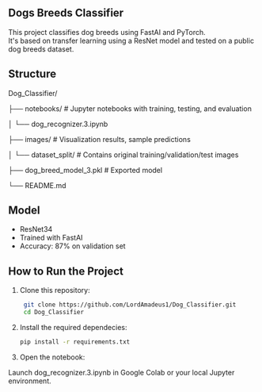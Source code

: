 ## Dogs Breeds Classifier

This project classifies dog breeds using FastAI and PyTorch.  
It's based on transfer learning using a ResNet model and tested on a public dog breeds dataset.

## Structure
Dog_Classifier/

├── notebooks/         # Jupyter notebooks with training, testing, and evaluation

│   └── dog_recognizer.3.ipynb 

├── images/            # Visualization results, sample predictions

│   └── dataset_split/ # Contains original training/validation/test images

├── dog_breed_model_3.pkl  # Exported model

└── README.md

## Model
- ResNet34
- Trained with FastAI
- Accuracy: 87% on validation set

## How to Run the Project

1. Clone this repository:
   ```bash
    git clone https://github.com/LordAmadeus1/Dog_Classifier.git
    cd Dog_Classifier
   
2. Install the required dependecies:

     ```bash
     pip install -r requirements.txt
     
3. Open the notebook:

  Launch dog_recognizer.3.ipynb in Google Colab or your local Jupyter environment.


